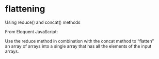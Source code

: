 # flattening
Using reduce() and concat() methods

From Eloquent JavaScript: 

Use the reduce method in combination with the concat method to “flatten” an array of arrays into a single array that has 
all the elements of the input arrays.
